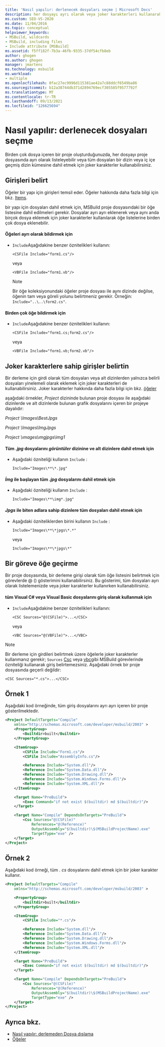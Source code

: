 ```yaml
---
title: 'Nasıl yapılır: derlenecek dosyaları seçme | Microsoft Docs'
description: her dosyayı ayrı olarak veya joker karakterleri kullanarak MSBuild proje dosyasında oluşturulacak dosyaları seçme hakkında bilgi edinin.
ms.custom: SEO-VS-2020
ms.date: 11/04/2016
ms.topic: conceptual
helpviewer_keywords:
- MSBuild, wildcards
- MSBuild, including files
- Include attribute [MSBuild]
ms.assetid: f5ff182f-7b3a-46fb-9335-37df54cfb8eb
author: ghogen
ms.author: ghogen
manager: jmartens
ms.technology: msbuild
ms.workload:
- multiple
ms.openlocfilehash: 0fac27ec9996d115381ae42a7c88ddcf6549ba86
ms.sourcegitcommit: b12a38744db371d2894769ecf305585f9577792f
ms.translationtype: MT
ms.contentlocale: tr-TR
ms.lasthandoff: 09/13/2021
ms.locfileid: "126625694"
---
```

# <a name="how-to-select-the-files-to-build"></a>Nasıl yapılır: derlenecek dosyaları seçme

Birden çok dosya içeren bir proje oluşturduğunuzda, her dosyayı proje dosyasında ayrı olarak listeleyebilir veya tüm dosyaları bir dizin veya iç içe geçmiş dizin kümesine dahil etmek için joker karakterler kullanabilirsiniz.

## <a name="specify-inputs"></a>Girişleri belirt

Öğeler bir yapı için girişleri temsil eder. Öğeler hakkında daha fazla bilgi için bkz. [Items](../msbuild/msbuild-items.md).

bir yapı için dosyaları dahil etmek için, MSBuild proje dosyasındaki bir öğe listesine dahil edilmeleri gerekir. Dosyalar ayrı ayrı eklenerek veya aynı anda birçok dosya eklemek için joker karakterler kullanılarak öğe listelerine birden çok dosya eklenebilir.

#### <a name="to-declare-items-individually"></a>Öğeleri ayrı olarak bildirmek için

- `Include`Aşağıdakine benzer öznitelikleri kullanın:

    `<CSFile Include="form1.cs"/>`

    veya

    `<VBFile Include="form1.vb"/>`

    > [!NOTE]
    > Bir öğe koleksiyonundaki öğeler proje dosyası ile aynı dizinde değilse, öğenin tam veya göreli yolunu belirtmeniz gerekir. Örneğin: `Include="..\..\form2.cs"`.

#### <a name="to-declare-multiple-items"></a>Birden çok öğe bildirmek için

- `Include`Aşağıdakine benzer öznitelikleri kullanın:

    `<CSFile Include="form1.cs;form2.cs"/>`

    veya

    `<VBFile Include="form1.vb;form2.vb"/>`

## <a name="specify-inputs-with-wildcards"></a>Joker karakterlere sahip girişler belirtin

Bir derleme için girdi olarak tüm dosyaları veya alt dizinlerden yalnızca belirli dosyaları yinelemeli olarak eklemek için joker karakterleri de kullanabilirsiniz. Joker karakterler hakkında daha fazla bilgi için bkz. [öğeler](../msbuild/msbuild-items.md)

aşağıdaki örnekler, *Project* dizininde bulunan proje dosyası ile aşağıdaki dizinlerde ve alt dizinlerde bulunan grafik dosyalarını içeren bir projeye dayalıdır:

*Project \Images\BestJpgs*

*Project \Images\ImgJpgs*

*Project \ımages\ımgjpgs\img1*

#### <a name="to-include-all-jpg-files-in-the-images-directory-and-subdirectories"></a>Tüm *.jpg* dosyalarını *görüntüler* dizinine ve alt dizinlere dahil etmek için

- Aşağıdaki özniteliği kullanın `Include` :

    `Include="Images\**\*.jpg"`

#### <a name="to-include-all-jpg-files-starting-with-img"></a>*İmg* ile başlayan tüm *.jpg* dosyalarını dahil etmek için

- Aşağıdaki özniteliği kullanın `Include` :

    `Include="Images\**\img*.jpg"`

#### <a name="to-include-all-files-in-directories-with-names-ending-in-jpgs"></a>*Jpgs* ile biten adlara sahip dizinlere tüm dosyaları dahil etmek için

- Aşağıdaki özniteliklerden birini kullanın `Include` :

    `Include="Images\**\*jpgs\*.*"`

    veya

    `Include="Images\**\*jpgs\*"`

## <a name="pass-items-to-a-task"></a>Bir göreve öğe geçirme

Bir proje dosyasında, bir derleme girişi olarak tüm öğe listesini belirtmek için görevlerde @ () gösterimini kullanabilirsiniz. Bu gösterimi, tüm dosyaları ayrı olarak listelemenizde veya joker karakterler kullanırken kullanabilirsiniz.

#### <a name="to-use-all-visual-c-or-visual-basic-files-as-inputs"></a>tüm Visual C# veya Visual Basic dosyalarını giriş olarak kullanmak için

- `Include`Aşağıdakine benzer öznitelikleri kullanın:

    `<CSC Sources="@(CSFile)">...</CSC>`

    veya

    `<VBC Sources="@(VBFile)">...</VBC>`

> [!NOTE]
> Bir derleme için girdileri belirtmek üzere öğelerle joker karakterler kullanmanız gerekir; `Sources` [Csc](../msbuild/csc-task.md) veya [vbc](../msbuild/vbc-task.md)gibi MSBuild görevlerinde özniteliği kullanarak giriş belirtemezsiniz. Aşağıdaki örnek bir proje dosyasında geçerli değildir:
>
> `<CSC Sources="*.cs">...</CSC>`

## <a name="example-1"></a>Örnek 1

Aşağıdaki kod örneğinde, tüm giriş dosyalarını ayrı ayrı içeren bir proje gösterilmektedir.

```xml
<Project DefaultTargets="Compile"
    xmlns="http://schemas.microsoft.com/developer/msbuild/2003" >
    <PropertyGroup>
        <Builtdir>built</Builtdir>
    </PropertyGroup>

    <ItemGroup>
        <CSFile Include="Form1.cs"/>
        <CSFile Include="AssemblyInfo.cs"/>

        <Reference Include="System.dll"/>
        <Reference Include="System.Data.dll"/>
        <Reference Include="System.Drawing.dll"/>
        <Reference Include="System.Windows.Forms.dll"/>
        <Reference Include="System.XML.dll"/>
    </ItemGroup>

    <Target Name="PreBuild">
        <Exec Command="if not exist $(builtdir) md $(builtdir)"/>
    </Target>

    <Target Name="Compile" DependsOnTargets="PreBuild">
        <Csc Sources="@(CSFile)"
            References="@(Reference)"
            OutputAssembly="$(builtdir)\$(MSBuildProjectName).exe"
            TargetType="exe" />
    </Target>
</Project>
```

## <a name="example-2"></a>Örnek 2

Aşağıdaki kod örneği, tüm *. cs* dosyalarını dahil etmek için bir joker karakter kullanır.

```xml
<Project DefaultTargets="Compile"
    xmlns="http://schemas.microsoft.com/developer/msbuild/2003" >

    <PropertyGroup>
        <builtdir>built</builtdir>
    </PropertyGroup>

    <ItemGroup>
        <CSFile Include="*.cs"/>

        <Reference Include="System.dll"/>
        <Reference Include="System.Data.dll"/>
        <Reference Include="System.Drawing.dll"/>
        <Reference Include="System.Windows.Forms.dll"/>
        <Reference Include="System.XML.dll"/>
    </ItemGroup>

    <Target Name="PreBuild">
        <Exec Command="if not exist $(builtdir) md $(builtdir)"/>
    </Target>

    <Target Name="Compile" DependsOnTargets="PreBuild">
        <Csc Sources="@(CSFile)"
            References="@(Reference)"
            OutputAssembly="$(builtdir)\$(MSBuildProjectName).exe"
            TargetType="exe" />
    </Target>
</Project>
```

## <a name="see-also"></a>Ayrıca bkz.

- [Nasıl yapılır: derlemeden Dosya dışlama](../msbuild/how-to-exclude-files-from-the-build.md)
- [Öğeler](../msbuild/msbuild-items.md)
